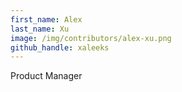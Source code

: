 ```yaml
---
first_name: Alex
last_name: Xu
image: /img/contributors/alex-xu.png
github_handle: xaleeks
---
```

Product Manager
